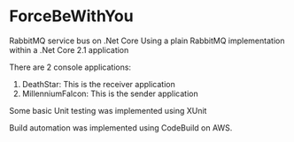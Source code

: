 # ForceBeWithYou
RabbitMQ service bus on .Net Core
Using a plain RabbitMQ implementation within a .Net Core 2.1 application

There are 2 console applications:
1. DeathStar: This is the receiver application
2. MillenniumFalcon: This is the sender application

Some basic Unit testing was implemented using XUnit

Build automation was implemented using CodeBuild on AWS.
